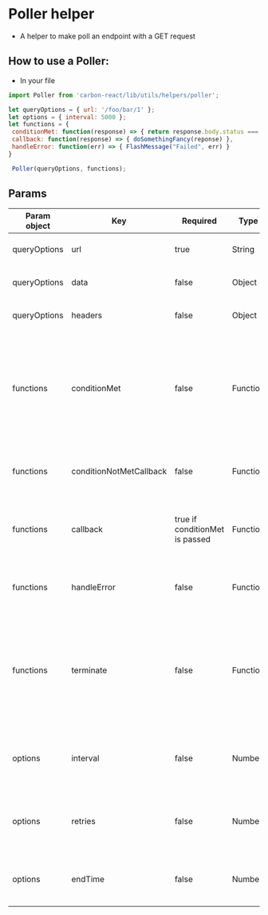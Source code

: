 # Poller helper

- A helper to make poll an endpoint with a GET request

## How to use a Poller:

- In your file

```javascript
import Poller from 'carbon-react/lib/utils/helpers/poller';

let queryOptions = { url: '/foo/bar/1' };
let options = { interval: 5000 };
let functions = {
 conditionMet: function(response) => { return response.body.status === 'complete' },
 callback: function(response) => { doSomethingFancy(reponse) },
 handleError: function(err) => { FlashMessage("Failed", err) }
}

 Poller(queryOptions, functions);
```

## Params

| Param object | Key                     | Required                       | Type     | Default      | Description                                                                                                                         |
| ------------ | ----------------------- | ------------------------------ | -------- | ------------ | ----------------------------------------------------------------------------------------------------------------------------------- |
| queryOptions | url                     | true                           | String   |              | the url for the the GET request                                                                                                     |
| queryOptions | data                    | false                          | Object   |              | data to pass with the request                                                                                                       |
| queryOptions | headers                 | false                          | Object   |              | header to pass with the request                                                                                                     |
| functions    | conditionMet            | false                          | Function | return false | Use this to test a desired condition in the response and return a boolean. If the condition is true, the callback will be executed. |
| functions    | conditionNotMetCallback | false                          | Function | return false | Called when condition is not met and poller will try again                                                                          |
| functions    | callback                | true if conditionMet is passed | Function | null         | callback function to call when the conditionMet returns true                                                                        |
| functions    | handleError             | false                          | Function | null         | callback function that takes an error and handles it                                                                                |
| functions    | terminate               | false                          | Function | return false | Use this to test a desired condition in the response and return a boolean. If the condition is true, the polling will end.          |
| options      | interval                | false                          | Number   | 3000         | interval after which the request is re-submitted, in milliseconds                                                                   |
| options      | retries                 | false                          | Number   | Infinity     | number of times to re-submit the request before giving up                                                                           |
| options      | endTime                 | false                          | Number   | Infinity     | time period after which to end the polling in milliseconds                                                                          |
